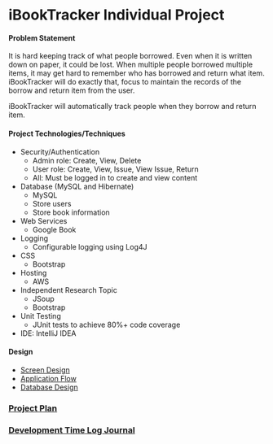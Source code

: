 
# iBookTracker Individual Project

#### Problem Statement

It is hard keeping track of what people borrowed. Even when it is written down on paper, it could be lost. When multiple people borrowed
multiple items, it may get hard to remember who has borrowed and return what item. iBookTracker will do exactly that, focus to 
maintain the records of the borrow and return item from the user.

iBookTracker will automatically track people when they borrow and return item.
#### Project Technologies/Techniques

* Security/Authentication
    * Admin role: Create, View, Delete
    * User role: Create, View, Issue, View Issue, Return
    * All: Must be logged in to create and view content
* Database (MySQL and Hibernate)
    * MySQL
    * Store users
    * Store book information
* Web Services
    * Google Book 
* Logging 
    * Configurable logging using Log4J
* CSS
    * Bootstrap
* Hosting
    * AWS
* Independent Research Topic
    * JSoup
    * Bootstrap
* Unit Testing 
    * JUnit tests to achieve 80%+ code coverage
* IDE: IntelliJ IDEA


#### Design

* [Screen Design](ScreenDesign.md)
* [Application Flow](DesignDocuments/ApplicationFlow.md)
* [Database Design](DesignDocuments/DatabaseDesign.png)

### [Project Plan](ProjectPlan.md)
### [Development Time Log Journal](TimeLog.md)

